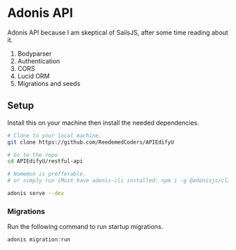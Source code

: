 # Adonis API 

Adonis API because I am skeptical of SailsJS, after some time reading about it.

1. Bodyparser
2. Authentication
3. CORS
4. Lucid ORM
5. Migrations and seeds

## Setup

Install this on your machine then install the needed dependencies.

```bash
# Clone to your local machine.
git clone https://github.com/ReedemedCoders/APIEdifyU

# Go to the repo
cd APIEdifyU/restful-api

# Nomemon is prefferable, 
# or simply run (Must have adonis-cli installed: npm i -g @adonisjs/cli) 

adonis serve --dev

```

### Migrations

Run the following command to run startup migrations.

```js
adonis migration:run
```
